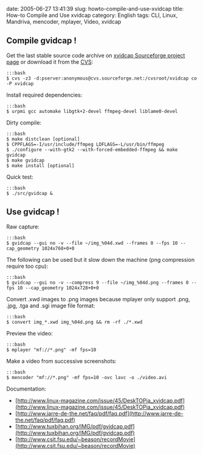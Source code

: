 date: 2005-06-27 13:41:39
slug: howto-compile-and-use-xvidcap
title: How-to Compile and Use xvidcap
category: English
tags: CLI, Linux, Mandriva, mencoder, mplayer, Video, xvidcap

## Compile gvidcap !

Get the last stable source code archive on [xvidcap Sourceforge project page](http://sourceforge.net/projects/xvidcap) or download it from the [CVS](http://cvs.sourceforge.net/viewcvs.py/xvidcap):

    :::bash
    $ cvs -z3 -d:pserver:anonymous@cvs.sourceforge.net:/cvsroot/xvidcap co -P xvidcap

Install required dependencies:

    :::bash
    $ urpmi gcc automake libgtk+2-devel ffmpeg-devel liblame0-devel

Dirty compile:

    :::bash
    $ make distclean [optional]
    $ CPPFLAGS=-I/usr/include/ffmpeg LDFLAGS=-L/usr/bin/ffmpeg
    $ ./configure --with-gtk2 --with-forced-embedded-ffmpeg && make gvidcap
    $ make gvidcap
    $ make install [optional]

Quick test:

    :::bash
    $ ./src/gvidcap &

## Use gvidcap !

Raw capture:

    :::bash
    $ gvidcap --gui no -v --file ~/img_%04d.xwd --frames 0 --fps 10 --cap_geometry 1024x768+0+0

The following can be used but it slow down the machine (png compression require too cpu):

    :::bash
    $ gvidcap --gui no -v --compress 9 --file ~/img_%04d.png --frames 0 --fps 10 --cap_geometry 1024x728+0+0

Convert .xwd images to .png images because mplayer only support .png, .jpg, .tga and .sgi image file format:

    :::bash
    $ convert img_*.xwd img_%04d.png && rm -rf ./*.xwd

Preview the video:

    :::bash
    $ mplayer "mf://*.png" -mf fps=10

Make a video from successive screenshots:

    :::bash
    $ mencoder "mf://*.png" -mf fps=10 -ovc lavc -o ./video.avi

Documentation:

  * [http://www.linux-magazine.com/issue/45/DeskTOPia_xvidcap.pdf](http://www.linux-magazine.com/issue/45/DeskTOPia_xvidcap.pdf)
  * [http://www.jarre-de-the.net/faq/pdf/faq.pdf](http://www.jarre-de-the.net/faq/pdf/faq.pdf)
  * [http://www.tuxbihan.org/IMG/pdf/gvidcap.pdf](http://www.tuxbihan.org/IMG/pdf/gvidcap.pdf)
  * [http://www.csit.fsu.edu/~beason/recordMovie](http://www.csit.fsu.edu/~beason/recordMovie)
